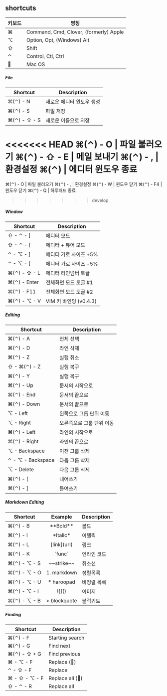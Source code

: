 ## shortcuts

키보드     | 명칭
---------|----------------------------------------
&#8984;  | Command, Cmd, Clover, (formerly) Apple
&#8997;  | Option, Opt, (Windows) Alt
&#8679;  | Shift
&#8963;  | Control, Ctl, Ctrl
&#63743; | Mac OS

##### File

Shortcut                       | Description
-------------------------------|-------------------
&#8984;(&#8963;) - N           | 새로운 에디터 윈도우 생성
&#8984;(&#8963;) - S           | 파일 저장
&#8984;(&#8963;) - &#8679; - S | 새로운 이름으로 저장
<<<<<<< HEAD
&#8984;(&#8963;) - O           | 파일 불러오기
&#8984;(&#8963;) - &#8679; - E | 메일 보내기
&#8984;(&#8963;) - ,           | 환경설정
&#8984;(&#8963;)               | 에디터 윈도우 종료
=======
&#8984;(&#8963;) - O         | 파일 불러오기
&#8984;(&#8963;) - ,         | 환경설정
&#8984;(&#8963;) - W         | 윈도우 닫기
&#8984;(&#8963;) - F4        | 윈도우 닫기
&#8984;(&#8963;) - Q         | 하루패드 종료
>>>>>>> develop

##### Window
Shortcut                       | Description
-------------------------------|-------------------
&#8679; - &#8963; - ]          | 에디터 모드
&#8679; - &#8963; - [          | 에디터 + 뷰어 모드
&#8963; - &#8997; - ]          | 에디터 가로 사이즈 +5%
&#8963; - &#8997; - [          | 에디터 가로 사이즈 -5%
&#8984;(&#8963;) - &#8679; - L | 에디터 라인넘버 토글
&#8984;(&#8963;) - Enter       | 전체화면 모드 토글 #1
&#8984;(&#8963;) - F11         | 전체화면 모드 토글 #2
&#8984;(&#8963;) - &#8997; - V | VIM 키 바인딩 (v0.4.3)

##### Editing
 Shortcut                      | Description
-------------------------------|---------------------
&#8984;(&#8963;) - A           | 전체 선택
&#8984;(&#8963;) - D           | 라인 삭제
&#8984;(&#8963;) - Z           | 실행 취소
&#8679; - &#8984;(&#8963;) - Z | 실행 복구
&#8984;(&#8963;) - Y           | 실행 복구
&#8984;(&#8963;) - Up          | 문서의 시작으로
&#8984;(&#8963;) - End         | 문서의 끝으로
&#8984;(&#8963;) - Down        | 문서의 끝으로
&#8997; - Left                 | 왼쪽으로 그룹 단위 이동
&#8997; - Right                | 오른쪽으로 그룹 단위 이동
&#8984;(&#8963;) - Left        | 라인의 시작으로
&#8984;(&#8963;) - Right       | 라인의 끝으로
&#8997; - Backspace            | 이전 그룹 삭제
&#8963; - &#8997; - Backspace  | 다음 그룹 삭제
&#8997; - Delete               | 다음 그룹 삭제
&#8984;(&#8963;) - [           | 내어쓰기
&#8984;(&#8963;) - ]           | 들여쓰기

##### Markdown Editing
Shortcut                       | Example       | Description
-------------------------------|:-------------:|-------------
&#8984;(&#8963;) - B           | \*\*Bold\*\*  | 볼드
&#8984;(&#8963;) - I           | \*Italic\*    | 이탤릭
&#8984;(&#8963;) - L           | \[link\](url) | 링크
&#8984;(&#8963;) - K           | \`func`       | 인라인 코드
&#8984;(&#8963;) - &#8997; - S | \~\~strike~~  | 취소선
&#8984;(&#8963;) - &#8997; - O | 1. markdown   | 정렬목록
&#8984;(&#8963;) - &#8997; - U | * haroopad    | 비정렬 목록
&#8984;(&#8963;) - &#8997; - I | \!\[]()       | 이미지
&#8984;(&#8963;) - &#8997; - B | > blockquote  | 블럭쿼트

##### Finding
Shortcut                        | Description
--------------------------------|-------------------
&#8984;(&#8963;) - F            | Starting search
&#8984;(&#8963;) - G            | Find next
&#8984;(&#8963;) - &#8679; + G  | Find previous
&#8984; - &#8997; - F           | Replace (&#63743;)
&#8963; - &#8679; - F           | Replace
&#8984; - &#8679; - &#8997; - F | Replace all (&#63743;)
&#8679; - &#8963; - R           | Replace all